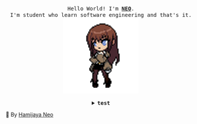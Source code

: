<p align="center">
  <br>
  <samp>
    Hello World! I'm <b><a rel="nofollow noopener noreferrer" target="_blank" href="https://www.instagram.com/hamijaya_neo/">NEO</a></b>.
    <br>I'm student who learn software engineering and that's it.<br>

</samp>
  
  <img src="https://raw.githubusercontent.com/R-NEO/R-NEO/master/assets/cristina.gif" width="200"/>
  
</p>

<details align="center">
  
<summary> <b> <samp> test </samp></b></summary>
  
 <samp>
 <b><h2 style="color: #fc6203">A B S O L U T E L Y &nbsp; Y E S !</h2> </b>
  
   <img src="https://raw.githubusercontent.com/R-NEO/R-NEO/master/assets/myeyes.gif" width="440"/>
   
</samp>
</details>

 🌙 By [Hamijaya Neo](https://www.instagram.com/hamijaya_neo/)
